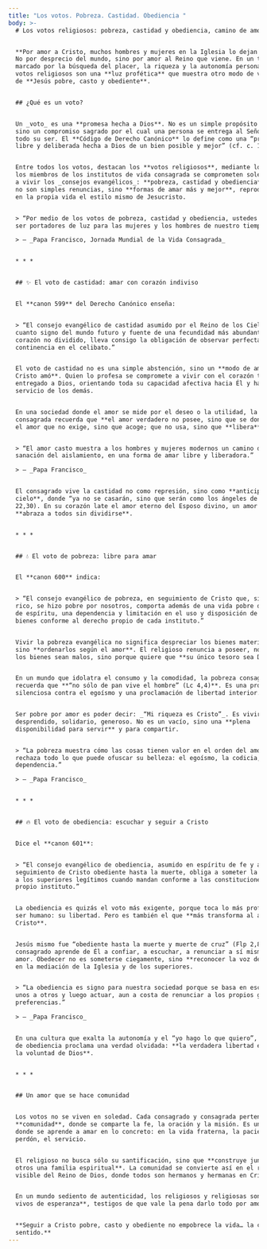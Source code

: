 ```yaml
---
title: "Los votos. Pobreza. Castidad. Obediencia "
body: >-
  # Los votos religiosos: pobreza, castidad y obediencia, camino de amor total


  **Por amor a Cristo, muchos hombres y mujeres en la Iglesia lo dejan todo.**
  No por desprecio del mundo, sino por amor al Reino que viene. En un tiempo
  marcado por la búsqueda del placer, la riqueza y la autonomía personal, los
  votos religiosos son una **luz profética** que muestra otro modo de vivir: el
  de **Jesús pobre, casto y obediente**.


  ## ¿Qué es un voto?


  Un _voto_ es una **promesa hecha a Dios**. No es un simple propósito humano,
  sino un compromiso sagrado por el cual una persona se entrega al Señor con
  todo su ser. El **Código de Derecho Canónico** lo define como una “promesa
  libre y deliberada hecha a Dios de un bien posible y mejor” (cf. c. 1191).


  Entre todos los votos, destacan los **votos religiosos**, mediante los cuales
  los miembros de los institutos de vida consagrada se comprometen solemnemente
  a vivir los _consejos evangélicos_: **pobreza, castidad y obediencia**. Estos
  no son simples renuncias, sino **formas de amar más y mejor**, reproduciendo
  en la propia vida el estilo mismo de Jesucristo.


  > “Por medio de los votos de pobreza, castidad y obediencia, ustedes pueden
  ser portadores de luz para las mujeres y los hombres de nuestro tiempo.”  

  > — _Papa Francisco, Jornada Mundial de la Vida Consagrada_


  * * *


  ## ✨ El voto de castidad: amar con corazón indiviso


  El **canon 599** del Derecho Canónico enseña:


  > “El consejo evangélico de castidad asumido por el Reino de los Cielos, en
  cuanto signo del mundo futuro y fuente de una fecundidad más abundante en un
  corazón no dividido, lleva consigo la obligación de observar perfecta
  continencia en el celibato.”


  El voto de castidad no es una simple abstención, sino un **modo de amar como
  Cristo amó**. Quien lo profesa se compromete a vivir con el corazón totalmente
  entregado a Dios, orientando toda su capacidad afectiva hacia Él y hacia el
  servicio de los demás.


  En una sociedad donde el amor se mide por el deseo o la utilidad, la castidad
  consagrada recuerda que **el amor verdadero no posee, sino que se dona**. Es
  el amor que no exige, sino que acoge; que no usa, sino que **libera**.


  > “El amor casto muestra a los hombres y mujeres modernos un camino de
  sanación del aislamiento, en una forma de amar libre y liberadora.”  

  > — _Papa Francisco_


  El consagrado vive la castidad no como represión, sino como **anticipación del
  cielo**, donde “ya no se casarán, sino que serán como los ángeles de Dios” (Mt
  22,30). En su corazón late el amor eterno del Esposo divino, un amor que
  **abraza a todos sin dividirse**.


  * * *


  ## 💧 El voto de pobreza: libre para amar


  El **canon 600** indica:


  > “El consejo evangélico de pobreza, en seguimiento de Cristo que, siendo
  rico, se hizo pobre por nosotros, comporta además de una vida pobre de hecho y
  de espíritu, una dependencia y limitación en el uso y disposición de los
  bienes conforme al derecho propio de cada instituto.”


  Vivir la pobreza evangélica no significa despreciar los bienes materiales,
  sino **ordenarlos según el amor**. El religioso renuncia a poseer, no porque
  los bienes sean malos, sino porque quiere que **su único tesoro sea Dios**.


  En un mundo que idolatra el consumo y la comodidad, la pobreza consagrada
  recuerda que **“no sólo de pan vive el hombre” (Lc 4,4)**. Es una protesta
  silenciosa contra el egoísmo y una proclamación de libertad interior.


  Ser pobre por amor es poder decir: _“Mi riqueza es Cristo”_. Es vivir
  desprendido, solidario, generoso. No es un vacío, sino una **plena
  disponibilidad para servir** y para compartir.


  > “La pobreza muestra cómo las cosas tienen valor en el orden del amor, y
  rechaza todo lo que puede ofuscar su belleza: el egoísmo, la codicia, la
  dependencia.”  

  > — _Papa Francisco_


  * * *


  ## 🔥 El voto de obediencia: escuchar y seguir a Cristo


  Dice el **canon 601**:


  > “El consejo evangélico de obediencia, asumido en espíritu de fe y amor en el
  seguimiento de Cristo obediente hasta la muerte, obliga a someter la voluntad
  a los superiores legítimos cuando mandan conforme a las constituciones del
  propio instituto.”


  La obediencia es quizás el voto más exigente, porque toca lo más profundo del
  ser humano: su libertad. Pero es también el que **más transforma al alma en
  Cristo**.


  Jesús mismo fue “obediente hasta la muerte y muerte de cruz” (Flp 2,8). El
  consagrado aprende de Él a confiar, a escuchar, a renunciar a sí mismo por
  amor. Obedecer no es someterse ciegamente, sino **reconocer la voz de Dios**
  en la mediación de la Iglesia y de los superiores.


  > “La obediencia es signo para nuestra sociedad porque se basa en escucharse
  unos a otros y luego actuar, aun a costa de renunciar a los propios gustos y
  preferencias.”  

  > — _Papa Francisco_


  En una cultura que exalta la autonomía y el “yo hago lo que quiero”, el voto
  de obediencia proclama una verdad olvidada: **la verdadera libertad es hacer
  la voluntad de Dios**.


  * * *


  ## Un amor que se hace comunidad


  Los votos no se viven en soledad. Cada consagrado y consagrada pertenece a una
  **comunidad**, donde se comparte la fe, la oración y la misión. Es un espacio
  donde se aprende a amar en lo concreto: en la vida fraterna, la paciencia, el
  perdón, el servicio.


  El religioso no busca sólo su santificación, sino que **construye junto a
  otros una familia espiritual**. La comunidad se convierte así en el rostro
  visible del Reino de Dios, donde todos son hermanos y hermanas en Cristo.


  En un mundo sediento de autenticidad, los religiosos y religiosas son **signos
  vivos de esperanza**, testigos de que vale la pena darlo todo por amor.


  **Seguir a Cristo pobre, casto y obediente no empobrece la vida… la colma de
  sentido.**
---
```


